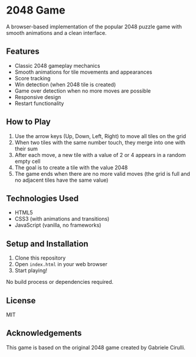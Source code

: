 # 2048 Game

A browser-based implementation of the popular 2048 puzzle game with smooth animations and a clean interface.

## Features

- Classic 2048 gameplay mechanics
- Smooth animations for tile movements and appearances
- Score tracking
- Win detection (when 2048 tile is created)
- Game over detection when no more moves are possible
- Responsive design
- Restart functionality

## How to Play

1. Use the arrow keys (Up, Down, Left, Right) to move all tiles on the grid
2. When two tiles with the same number touch, they merge into one with their sum
3. After each move, a new tile with a value of 2 or 4 appears in a random empty cell
4. The goal is to create a tile with the value 2048
5. The game ends when there are no more valid moves (the grid is full and no adjacent tiles have the same value)

## Technologies Used

- HTML5
- CSS3 (with animations and transitions)
- JavaScript (vanilla, no frameworks)

## Setup and Installation

1. Clone this repository
2. Open `index.html` in your web browser
3. Start playing!

No build process or dependencies required.

## License

MIT

## Acknowledgements

This game is based on the original 2048 game created by Gabriele Cirulli.

